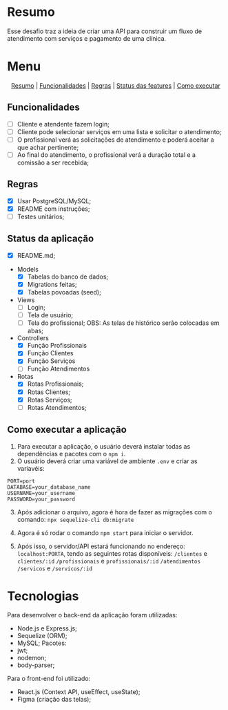 # Resumo
Esse desafio traz a ideia de criar uma API para construir um 
fluxo de atendimento com serviços e pagamento de uma clínica.

# Menu
<p align='center'><a href="#resumo">Resumo</a> | <a href="#funcionalidades">Funcionalidades</a> | <a href="#regras">Regras</a> | <a href="#status">Status das features</a> | <a href="#rodando">Como executar</a></p>
 

<h2 id="funcionalidades">Funcionalidades</h2>

- [ ] Cliente e atendente fazem login;
- [ ] Cliente pode selecionar serviços em uma lista e solicitar
o atendimento;
- [ ] O profissional verá as solicitações de atendimento e poderá
aceitar a que achar pertinente;
- [ ] Ao final do atendimento, o profissional verá a duração
total e a comissão a ser recebida;

<h2 id="regras">Regras</h2>

- [x] Usar PostgreSQL/MySQL;
- [x] README com instruções;
- [ ] Testes unitários;

<h2 id="status">Status da aplicação</h2>

- [x] README.md;
- Models
	- [x] Tabelas do banco de dados;
	- [x] Migrations feitas;
	- [x] Tabelas povoadas (seed);
- Views
	- [ ] Login;
	- [ ] Tela de usuário;
	- [ ] Tela do profissional;
	OBS: As telas de histórico serão colocadas em abas;
- Controllers
	- [x] Função Profissionais
	- [x] Função Clientes
	- [x] Função Serviços
	- [ ] Função Atendimentos
- Rotas
	- [x] Rotas Profissionais;
	- [x] Rotas Clientes;
	- [x] Rotas Serviços;
	- [ ] Rotas Atendimentos;

<h2 id="rodando"> Como executar a aplicação</h2>

1. Para executar a aplicação, o usuário deverá instalar todas as dependências e pacotes com o <code>npm i</code>.
2. O usuário deverá criar uma variável de ambiente <code>.env</code> e criar as variavéis: 

```
PORT=port
DATABASE=your_database_name
USERNAME=your_username
PASSWORD=your_password
```
3. Após adicionar o arquivo, agora é hora de fazer as migrações com o comando:
``` npx sequelize-cli db:migrate ```

4. Agora é só rodar o comando ``` npm start ``` para iniciar o servidor.

5. Após isso, o servidor/API estará funcionando no endereço: <code>localhost:PORTA</code>, tendo as seguintes rotas disponíveis:
<code>/clientes</code> e <code>clientes/:id</code>
<code>/profissionais</code> e <code>profissionais/:id</code>
<code>/atendimentos</code>
<code>/servicos</code> e <code>/servicos/:id</code>

# Tecnologias
Para desenvolver o back-end da aplicação foram utilizadas:
- Node.js e Express.js;
- Sequelize (ORM);
- MySQL;
Pacotes:
- jwt;
- nodemon;
- body-parser;

Para o front-end foi utilizado:
- React.js (Context API, useEffect, useState);
- Figma (criação das telas);